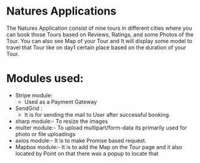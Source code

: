 # Natures Applications

The Natures Application consist of nine tours in different cities where you can book those Tours based on Reviews, Ratings, and some Photos of the Tour.
You can also see Map of your Tour and It will display some model to travel that Tour like on day1 certain place based on the duration of your Tour.

# Modules used:

- Stripe module: 
  - Used as a Payment Gateway 
- SendGrid :
  - It is for sending the mail to User after successful booking.
- sharp module:- To resize the images 
- multer module:- To upload multipart/form-data its primarily used for photo or file                  uploadings
- axios module:- It is to make Promise based request.
- Mapbox module:- It is to add the Map on the Tour page and it also located by Point                 on that there was a popup to locate that 

